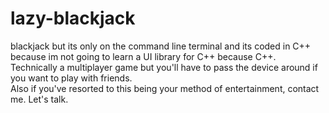 # lazy-blackjack
blackjack but its only on the command line terminal and its coded in C++ because im not going to learn a UI library for C++ because C++. <br />
Technically a multiplayer game but you'll have to pass the device around if you want to play with friends. <br />
Also if you've resorted to this being your method of entertainment, contact me. Let's talk. 
